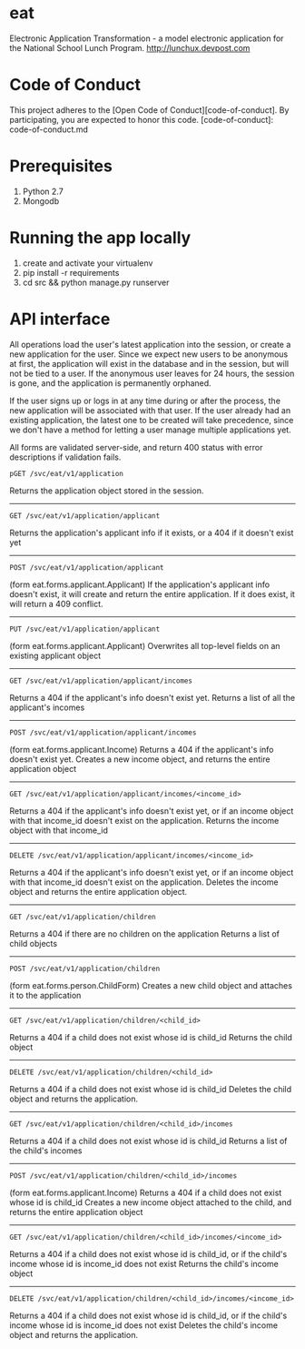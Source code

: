# eat
Electronic Application Transformation - a model electronic application for the National School Lunch Program.  http://lunchux.devpost.com

# Code of Conduct
This project adheres to the [Open Code of Conduct][code-of-conduct]. By participating, you are expected to honor this code.
[code-of-conduct]: code-of-conduct.md

# Prerequisites
1. Python 2.7
2. Mongodb

# Running the app locally
1. create and activate your virtualenv
2. pip install -r requirements
3. cd src && python manage.py runserver

# API interface

All operations load the user's latest application into the session, or create a new application for the user.  Since we expect new users to be anonymous at first, the application will exist in the database and in the session, but will not be tied to a user.  If the anonymous user leaves for 24 hours, the session is gone, and the application is permanently orphaned.

If the user signs up or logs in at any time during or after the process, the new application will be associated with that user.  If the user already had an existing application, the latest one to be created will take precedence, since we don't have a method for letting a user manage multiple applications yet.

All forms are validated server-side, and return 400 status with error descriptions if validation fails.

```
pGET /svc/eat/v1/application
```
Returns the application object stored in the session.

---
```
GET /svc/eat/v1/application/applicant
```
Returns the application's applicant info if it exists, or a 404 if it doesn't exist yet

---
```
POST /svc/eat/v1/application/applicant
```
(form eat.forms.applicant.Applicant)
If the application's applicant info doesn't exist, it will create and return the entire application.
If it does exist, it will return a 409 conflict.

---
```
PUT /svc/eat/v1/application/applicant
```
(form eat.forms.applicant.Applicant)
Overwrites all top-level fields on an existing applicant object

---
```
GET /svc/eat/v1/application/applicant/incomes
```
Returns a 404 if the applicant's info doesn't exist yet.
Returns a list of all the applicant's incomes

---
```
POST /svc/eat/v1/application/applicant/incomes
```
(form eat.forms.applicant.Income)
Returns a 404 if the applicant's info doesn't exist yet.
Creates a new income object, and returns the entire application object

---
```
GET /svc/eat/v1/application/applicant/incomes/<income_id>
```
Returns a 404 if the applicant's info doesn't exist yet, or if an income object with that income_id doesn't exist on the application.
Returns the income object with that income_id

---
```
DELETE /svc/eat/v1/application/applicant/incomes/<income_id>
```
Returns a 404 if the applicant's info doesn't exist yet, or if an income object with that income_id doesn't exist on the application.
Deletes the income object and returns the entire application object.

---
```
GET /svc/eat/v1/application/children
```
Returns a 404 if there are no children on the application
Returns a list of child objects


---
```
POST /svc/eat/v1/application/children
```
(form eat.forms.person.ChildForm)
Creates a new child object and attaches it to the application

---
```
GET /svc/eat/v1/application/children/<child_id>
```
Returns a 404 if a child does not exist whose id is child_id
Returns the child object

---
```
DELETE /svc/eat/v1/application/children/<child_id>
```
Returns a 404 if a child does not exist whose id is child_id
Deletes the child object and returns the application.

---
```
GET /svc/eat/v1/application/children/<child_id>/incomes
```
Returns a 404 if a child does not exist whose id is child_id
Returns a list of the child's incomes

---
```
POST /svc/eat/v1/application/children/<child_id>/incomes
```
(form eat.forms.applicant.Income)
Returns a 404 if a child does not exist whose id is child_id
Creates a new income object attached to the child, and returns the entire application object

---
```
GET /svc/eat/v1/application/children/<child_id>/incomes/<income_id>
```
Returns a 404 if a child does not exist whose id is child_id, or if the child's income whose id is income_id does not exist
Returns the child's income object

---
```
DELETE /svc/eat/v1/application/children/<child_id>/incomes/<income_id>
```
Returns a 404 if a child does not exist whose id is child_id, or if the child's income whose id is income_id does not exist
Deletes the child's income object and returns the application.


